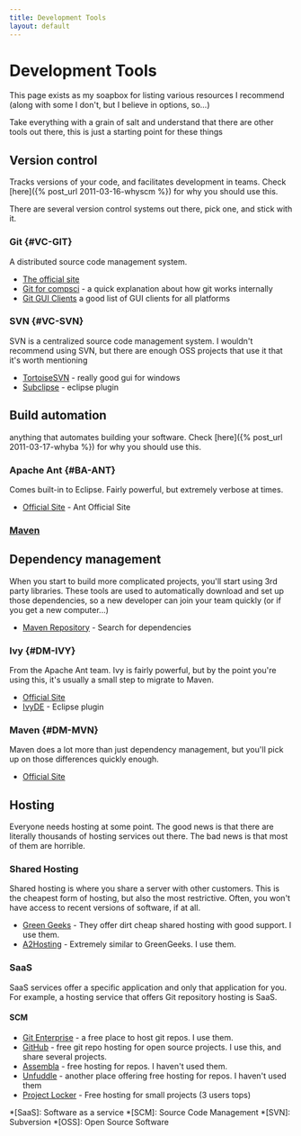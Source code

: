 ```yaml
---
title: Development Tools
layout: default
---
```


Development Tools
=================
This page exists as my soapbox for listing various resources I recommend (along with some I don't, but I believe in options, so...)

Take everything with a grain of salt and understand that there are other tools out there, this is just a starting point for these things

Version control
---------------
Tracks versions of your code, and facilitates development in teams. Check [here]({% post_url 2011-03-16-whyscm %}) for why you should use this.

There are several version control systems out there, pick one, and stick with it.

### Git			{#VC-GIT}
A distributed source code management system.

* [The official site][git-home]
* [Git for compsci][git-cs] - a quick explanation about how git works internally
* [Git GUI Clients][git-clients] a good list of GUI clients for all platforms

[git-home]: http://git-scm.com/  "Git Homepage"
[git-cs]: http://eagain.net/articles/git-for-computer-scientists/ "Git for computer scientists"
[git-clients]: http://www.git-scm.com/downloads/guis "Git GUI Clients"

### SVN			{#VC-SVN}
SVN is a centralized source code management system. I wouldn't recommend using SVN, but there are enough OSS projects that use it that it's worth mentioning

* [TortoiseSVN][svn-tortoisesvn] - really good gui for windows
* [Subclipse][svn-subclipse] - eclipse plugin

[svn-tortoisesvn]: http://tortoisesvn.net/ "TortoiseSVN"
[svn-subclipse]: http://subclipse.tigris.org/ "Subclipse"

Build automation
----------------
anything that automates building your software. Check [here]({% post_url 2011-03-17-whyba %}) for why you should use this.

### Apache Ant	{#BA-ANT}
Comes built-in to Eclipse. Fairly powerful, but extremely verbose at times.

* [Official Site][ant-official] - Ant Official Site

[ant-official]: http://ant.apache.org/ "Apache Ant"

### [Maven](#DP-MVN)

Dependency management
---------------------
When you start to build more complicated projects, you'll start using 3rd party libraries. These tools are used to automatically download and set up those dependencies, so a new developer can join your team quickly (or if you get a new computer...)

* [Maven Repository][dm-mvnrepo] - Search for dependencies

[dm-mvnrepo]: http://mvnrepository.com/ "Maven Repository Search"

### Ivy			{#DM-IVY}
From the Apache Ant team. Ivy is fairly powerful, but by the point you're using this, it's usually a small step to migrate to Maven.

* [Official Site][ivy-official]
* [IvyDE][ivy-ivyde] - Eclipse plugin

[ivy-official]: http://ant.apache.org/ivy/ "Apache Ivy"
[ivy-ivyde]: http://ant.apache.org/ivy/ivyde/index.html "IvyDE Eclipse Plugin"

### Maven		{#DM-MVN}
Maven does a lot more than just dependency management, but you'll pick up on those differences quickly enough.

* [Official Site][mvn-official]

[mvn-official]: http://maven.apache.org/ "Apache Maven"

Hosting
-------
Everyone needs hosting at some point. The good news is that there are literally thousands of hosting services out there. The bad news is that most of them are horrible.

### Shared Hosting
Shared hosting is where you share a server with other customers. This is the cheapest form of hosting, but also the most restrictive. Often, you won't have access to recent versions of software, if at all.

* [Green Geeks][shared-greengeeks] - They offer dirt cheap shared hosting with good support. I use them.
* [A2Hosting][shared-a2hosting] - Extremely similar to GreenGeeks. I use them.

[shared-greengeeks]: http://greengeeks.com/ "Green Geeks LLC"
[shared-a2hosting]: http://a2hosting.com/ "A2Hosting"

### SaaS
SaaS services offer a specific application and only that application for you. For example, a hosting service that offers Git repository hosting is SaaS.

#### SCM

* [Git Enterprise][saas-scm-gitent] - a free place to host git repos. I use them.
* [GitHub][saas-scm-github] - free git repo hosting for open source projects. I use this, and share several projects.
* [Assembla][saas-scm-assembla] - free hosting for repos. I haven't used them.
* [Unfuddle][saas-scm-unfuddle] - another place offering free hosting for repos. I haven't used them
* [Project Locker][saas-scm-projectlocker] - Free hosting for small projects (3 users tops)

[saas-scm-gitent]: http://www.gitenterprise.com/ "Git Enterprise"
[saas-scm-github]: http://www.github.com/ "GitHub"
[saas-scm-unfuddle]: http://unfuddle.com/ "Unfuddle"
[saas-scm-assembla]: http://offers.assembla.com/free/ "Assembla"
[saas-scm-projectlocker]: http://www.projectlocker.com/ "Project Locker"

*[SaaS]: Software as a service
*[SCM]: Source Code Management
*[SVN]: Subversion
*[OSS]: Open Source Software
